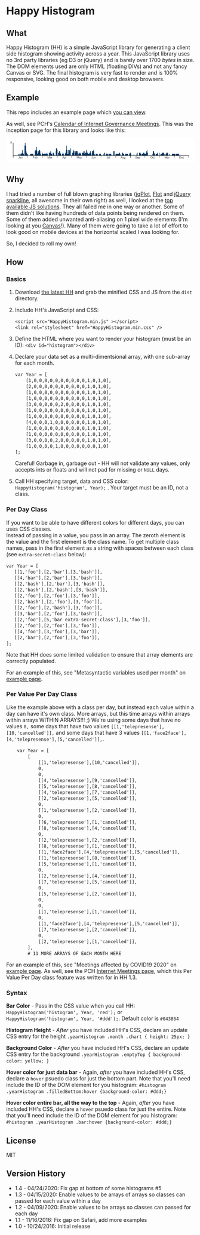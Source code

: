 # Happy Histogram

## What

Happy Histogram (HH) is a simple JavaScript library for generating a
client side histogram showing activity across 
a year.  This JavaScript
library uses no 3rd party libraries (eg D3 or jQuery) and is barely over 1700 _bytes_ in size. 
The DOM elements used are only
HTML (floating DIVs) and not any fancy Canvas or SVG. The final histogram is very 
fast to render and is 100% responsive, looking good on both mobile
and desktop browsers.

## Example

This repo includes an example page which [you can view](https://packet-clearing-house.github.io/Happy-Histogram/example/).

As well, see PCH's [Calendar of Internet Governance Meetings](https://pch.net/meetings). This was 
the inception page for this library and looks like this:

[![](./example/hh.png)](https://pch.net/meetings)

## Why

I had tried a number of full blown graphing libraries ([jqPlot](http://www.jqplot.com/), [Flot](http://www.flotcharts.org/) and [jQuery sparkline](http://omnipotent.net/jquery.sparkline/), all awesome in their own right) as well, I looked at the [top available JS solutions](https://github.com/search?l=JavaScript&q=histogram&type=Repositories&utf8=%E2%9C%93). They all failed
me in one way or another.  Some of them didn't like having hundreds of data
points being rendered on them.  Some of them added unwanted anti-aliasing
on 1 pixel wide elements (I'm looking at you [Canvas](http://stackoverflow.com/questions/195262/can-i-turn-off-antialiasing-on-an-html-canvas-element)!). Many of them were
going to take a lot of effort to look good on mobile devices at the horizontal
scaled I was looking for.

So, I decided to roll my own!

## How

### Basics

1. Download [the latest HH](https://github.com/Packet-Clearing-House/Happy-Histogram/releases/latest) and
 grab the minified CSS and JS from the `dist` directory.
2. Include HH's JavaScript and CSS: 
   ```
   <script src="HappyHistogram.min.js" ></script>
   <link rel="stylesheet" href="HappyHistogram.min.css" />
   ```
1. Define the HTML where you want to render your histogram (must be an ID): ``<div id="histogram"></div>``
1. Declare your data set as a multi-dimentsional array, with one sub-array for each month. 

   ```
   var Year = [
       [1,0,0,0,0,0,0,0,0,0,0,1,0,1,0],
       [2,0,0,0,0,0,0,0,0,0,0,1,0,1,0],
       [1,0,0,0,0,0,0,0,0,0,0,1,0,1,0],
       [1,0,0,0,0,0,0,0,0,0,0,1,0,1,0],
       [3,0,0,0,0,0,2,0,0,0,0,1,0,1,0],
       [1,0,0,0,0,0,0,0,0,0,0,1,0,1,0],
       [1,0,0,0,0,0,0,0,0,0,0,1,0,1,0],
       [4,0,0,0,1,0,0,0,0,0,0,1,0,1,0],
       [1,0,0,0,0,0,0,0,0,0,0,1,0,1,0],
       [1,0,0,0,0,0,0,0,0,0,0,1,0,1,0],
       [3,0,0,0,0,2,0,0,0,0,0,1,0,1,0],
       [1,0,0,0,0,1,0,0,0,0,0,0,0,1,0]
   ];
   ```
   
   Careful!  Garbage in, garbage out - HH will not validate any values, only accepts
   ints or floats and will not pad for missing or ``NULL`` days.
1. Call HH specifying target, data and CSS color: ``HappyHistogram('histogram', Year);`` . Your target must be an ID, not a class. 

### Per Day Class

If you want to be able to have different colors for different days, you can uses CSS classes.  
Instead of passing in a value, you pass in an array.  The zeroth element is the value
and the first element is the class name.  To get multiple class names, pass in the first element
as a string with spaces between each class (see `extra-secret-class` below):

```
var Year = [
   [[1,'foo'],[2,'bar'],[3,'bash']],
   [[4,'bar'],[2,'bar'],[3,'bash']],
   [[2,'bash'],[2,'bar'],[3,'bash']],
   [[2,'bash'],[2,'bash'],[3,'bash']],
   [[2,'foo'],[2,'foo'],[3,'foo']],
   [[2,'bash'],[2,'foo'],[3,'foo']],
   [[2,'foo'],[2,'bash'],[3,'foo']],
   [[3,'bar'],[2,'foo'],[3,'bash']],
   [[2,'foo'],[5,'bar extra-secret-class'],[3,'foo']],
   [[2,'foo'],[2,'foo'],[3,'foo']],
   [[4,'foo'],[3,'foo'],[3,'bar']],
   [[2,'bar'],[2,'foo'],[3,'foo']],
];
```

Note that HH does some limited validation to ensure that array elements are correctly populated.

For an example of this, see "Metasyntactic variables used per month" on 
[example page](https://packet-clearing-house.github.io/Happy-Histogram/example/).

### Per Value Per Day Class

Like the example above with a class per day, but instead each value within a day can have it's
own class.  More arrays, but this time arrays within arrays within arrays WITHIN ARRAYS!!! ;) We're 
 using some days that have no values `0,` some days that have two values
`[[1,'telepresense'],[10,'cancelled']],` and some days that have 3 values 
`[[1,'face2face'],[4,'telepresense'],[5,'cancelled']],`. 

```
    var Year = [
        [
            [[1,'telepresense'],[10,'cancelled']],
            0,
            0,
            [[4,'telepresense'],[9,'cancelled']],
            [[5,'telepresense'],[8,'cancelled']],
            [[4,'telepresense'],[7,'cancelled']],
            [[2,'telepresense'],[5,'cancelled']],
            0,
            [[1,'telepresense'],[2,'cancelled']],
            0,
            [[6,'telepresense'],[1,'cancelled']],
            [[8,'telepresense'],[4,'cancelled']],
            0,
            [[2,'telepresense'],[2,'cancelled']],
            [[8,'telepresense'],[1,'cancelled']],
            [[1,'face2face'],[4,'telepresense'],[5,'cancelled']],
            [[1,'telepresense'],[8,'cancelled']],
            [[5,'telepresense'],[1,'cancelled']],
            0,
            [[2,'telepresense'],[4,'cancelled']],
            [[7,'telepresense'],[5,'cancelled']],
            0,
            [[5,'telepresense'],[2,'cancelled']],
            0,
            0,
            [[1,'telepresense'],[1,'cancelled']],
            0,
            [[1,'face2face'],[4,'telepresense'],[5,'cancelled']],
            [[7,'telepresense'],[2,'cancelled']],
            0,
            [[2,'telepresense'],[1,'cancelled']],
        ],
        # 11 MORE ARRAYS OF EACH MONTH HERE
```

For an example of this, see "Meetings affected by COVID19 2020" on 
[example page](https://packet-clearing-house.github.io/Happy-Histogram/example/).  As well,
see the PCH [Internet Meetings page](https://www.pch.net/meetings),
 which this Per Value Per Day class feature was written for in HH 1.3.

### Syntax

**Bar Color** - Pass in the CSS value when you
call HH: ``HappyHistogram('histogram', Year, 'red');`` or ``HappyHistogram('histogram', Year, '#ddd');``. Default color is ``#043864``

**Histogram Height** -  _After_ you have included HH's CSS, declare an update CSS entry for the height ``.yearHistogram .month .chart { height: 25px; }``

**Background Color** - _After_ you have included HH's CSS, declare an update CSS entry
for the background ``.yearHistogram .emptyTop { background-color: yellow; }``

**Hover color for just data bar** - Again, _after_ you have included HH's CSS, declare
 a ``hover`` psuedo class for just the bottom part.  Note that you'll need include
 the ID of the  DOM element for you histogram: ``#histogram .yearHistogram .filledBottom:hover {background-color: #ddd;}``

**Hover color entire bar, all the way to the top** - Again, _after_ you have included HH's CSS, declare
 a ``hover`` psuedo class for just the entire.  Note that you'll need include
 the ID of the  DOM element for you histogram: ``#histogram .yearHistogram .bar:hover {background-color: #ddd;}``

## License

MIT

## Version History

- 1.4 - 04/24/2020: Fix gap at bottom of some histograms #5 
- 1.3 - 04/15/2020: Enable values to be arrays of arrays so classes can passed for each value within a day 
- 1.2 - 04/09/2020: Enable values to be arrays so classes can passed for each day 
- 1.1 - 11/16/2016: Fix gap on Safari, add more examples
- 1.0 - 10/24/2016: Initial release

